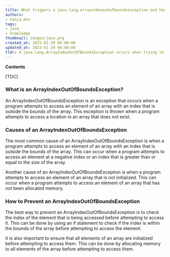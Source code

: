 ```yaml
---
title: What triggers a java.lang.arrayindexoutofboundsexception and how can I avoid it?
authors:
- nanja_dev
tags:
- java
- knowledge
thumbnail: images/java.png
created_at: 2023-01-29 00:00:00
updated_at: 2023-01-29 00:00:00
tldr: A java.lang.ArrayIndexOutOfBoundsException occurs when trying to access an array index that does not exist, and can be prevented by ensuring that the index is within the array bounds.
---
```


**Contents**

[TOC]

### What is an ArrayIndexOutOfBoundsException?
An ArrayIndexOutOfBoundsException is an exception that occurs when a program attempts to access an element of an array with an index that is outside the bounds of the array. This exception is thrown when a program attempts to access a location in an array that does not exist.

### Causes of an ArrayIndexOutOfBoundsException
The most common cause of an ArrayIndexOutOfBoundsException is when a program attempts to access an element of an array with an index that is outside the bounds of the array. This can occur when a program attempts to access an element at a negative index or an index that is greater than or equal to the size of the array.

Another cause of an ArrayIndexOutOfBoundsException is when a program attempts to access an element of an array that is not initialized. This can occur when a program attempts to access an element of an array that has not been allocated memory.

### How to Prevent an ArrayIndexOutOfBoundsException
The best way to prevent an ArrayIndexOutOfBoundsException is to check the index of the element that is being accessed before attempting to access it. This can be done by using an if statement to check if the index is within the bounds of the array before attempting to access the element.

It is also important to ensure that all elements of an array are initialized before attempting to access them. This can be done by allocating memory to all elements of the array before attempting to access them.
